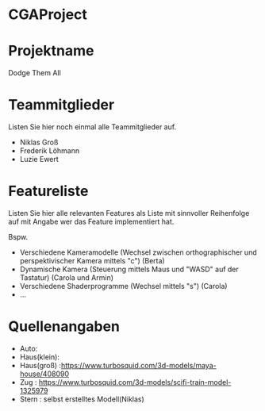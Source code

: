 # CGAProject
 
# Projektname
Dodge Them All

# Teammitglieder
Listen Sie hier noch einmal alle Teammitglieder auf.
- Niklas Groß
- Frederik Löhmann
- Luzie Ewert

# Featureliste 
Listen Sie hier alle relevanten Features als Liste mit sinnvoller Reihenfolge auf mit Angabe wer das Feature implementiert hat.

Bspw.

- Verschiedene Kameramodelle (Wechsel zwischen orthographischer und perspektivischer Kamera mittels "c") (Berta)
- Dynamische Kamera (Steuerung mittels Maus und "WASD" auf der Tastatur) (Carola und Armin)
- Verschiedene Shaderprogramme (Wechsel mittels "s") (Carola)
- ...



# Quellenangaben

- Auto:
- Haus(klein):
- Haus(groß) :https://www.turbosquid.com/3d-models/maya-house/408090
- Zug : https://www.turbosquid.com/3d-models/scifi-train-model-1325979
- Stern : selbst erstelltes Modell(Niklas)
